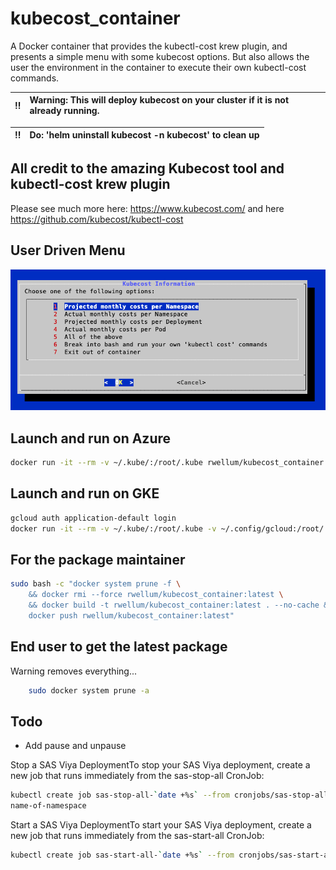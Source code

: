 # kubecost_container

A Docker container that provides the kubectl-cost krew plugin, and presents a
simple menu with some kubecost options. But also allows the user the
environment in the container to execute their own kubectl-cost commands.

| :bangbang: | Warning: This will deploy kubecost on your cluster if it is not already running. |
| :--------: | :------------------------------------------------------------------------------- |

| :bangbang: | Do: 'helm uninstall kubecost -n kubecost' to clean up |
| :--------: | :---------------------------------------------------- |

## All credit to the amazing Kubecost tool and kubectl-cost krew plugin

Please see much more here: <https://www.kubecost.com/> and here
<https://github.com/kubecost/kubectl-cost>

## User Driven Menu

![Alt text](./menu.png?raw=true "Menu")

## Launch and run on Azure

```bash
docker run -it --rm -v ~/.kube/:/root/.kube rwellum/kubecost_container:latest
```

## Launch and run on GKE

```bash
gcloud auth application-default login
docker run -it --rm -v ~/.kube/:/root/.kube -v ~/.config/gcloud:/root/.config/gcloud rwellum/kubecost_container:latest
```

## For the package maintainer

```bash
sudo bash -c "docker system prune -f \
    && docker rmi --force rwellum/kubecost_container:latest \
    && docker build -t rwellum/kubecost_container:latest . --no-cache && \
    docker push rwellum/kubecost_container:latest"
```

## End user to get the latest package

Warning removes everything...

```bash
    sudo docker system prune -a
```

## Todo

- Add pause and unpause

Stop a SAS Viya DeploymentTo stop your SAS Viya deployment, create a new job
that runs immediately from the sas-stop-all CronJob:

```bash
kubectl create job sas-stop-all-`date +%s` --from cronjobs/sas-stop-all -n
name-of-namespace
```

Start a SAS Viya DeploymentTo start your SAS Viya deployment, create a new job that
runs immediately from the sas-start-all CronJob:

```bash
kubectl create job sas-start-all-`date +%s` --from cronjobs/sas-start-all -n name-of-namespace
```
